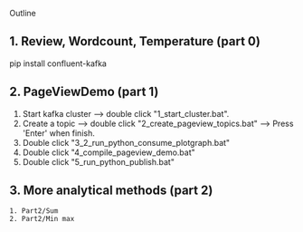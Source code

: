 Outline

<!-- 1. Check homework
	- How long to get your answer?
	- What is your answer? -->

## 1. Review, Wordcount, Temperature (part 0)
   pip install confluent-kafka

## 2. PageViewDemo (part 1)
   1. Start kafka cluster --> double click "1_start_cluster.bat".
   2. Create a topic --> double click "2_create_pageview_topics.bat" --> Press 'Enter' when finish.
   3. Double click "3_2_run_python_consume_plotgraph.bat"
   4. Double click "4_compile_pageview_demo.bat"
   5. Double click "5_run_python_publish.bat"

## 3. More analytical methods (part 2)
	1. Part2/Sum
	2. Part2/Min max

